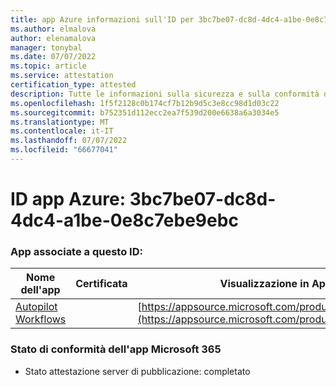 ```yaml
---
title: app Azure informazioni sull'ID per 3bc7be07-dc8d-4dc4-a1be-0e8c7ebe9ebc
ms.author: elmalova
author: elenamalova
manager: tonybal
ms.date: 07/07/2022
ms.topic: article
ms.service: attestation
certification_type: attested
description: Tutte le informazioni sulla sicurezza e sulla conformità disponibili per 3bc7be07-dc8d-4dc4-a1be-0e8c7ebe9ebc.
ms.openlocfilehash: 1f5f2128c0b174cf7b12b9d5c3e8cc98d1d03c22
ms.sourcegitcommit: b752351d112ecc2ea7f539d200e6638a6a3034e5
ms.translationtype: MT
ms.contentlocale: it-IT
ms.lasthandoff: 07/07/2022
ms.locfileid: "66677041"
---
```

# <a name="azure-app-id-3bc7be07-dc8d-4dc4-a1be-0e8c7ebe9ebc"></a>ID app Azure: 3bc7be07-dc8d-4dc4-a1be-0e8c7ebe9ebc


### <a name="apps-associated-with-this-id"></a>App associate a questo ID:
| **Nome dell'app** | **Certificata** | **Visualizzazione in AppSource** |
|--------------|---------------|-----------------------|
| [Autopilot Workflows](../forward/WA200003745.md) |  | [https://appsource.microsoft.com/product/office/WA200003745](https://appsource.microsoft.com/product/office/WA200003745) |

### <a name="microsoft-365-app-compliance-status"></a>Stato di conformità dell'app Microsoft 365
- Stato attestazione server di pubblicazione: completato
